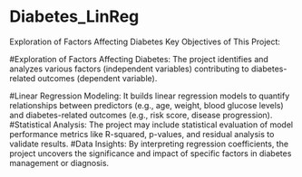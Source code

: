 # Diabetes_LinReg
Exploration of Factors Affecting Diabetes
Key Objectives of This Project:

#Exploration of Factors Affecting Diabetes: The project identifies and analyzes various factors (independent variables) contributing to diabetes-related outcomes (dependent variable).

#Linear Regression Modeling: It builds linear regression models to quantify relationships between predictors (e.g., age, weight, blood glucose levels) and diabetes-related outcomes (e.g., risk score, disease progression).
#Statistical Analysis: The project may include statistical evaluation of model performance metrics like R-squared, p-values, and residual analysis to validate results.
#Data Insights: By interpreting regression coefficients, the project uncovers the significance and impact of specific factors in diabetes management or diagnosis.
